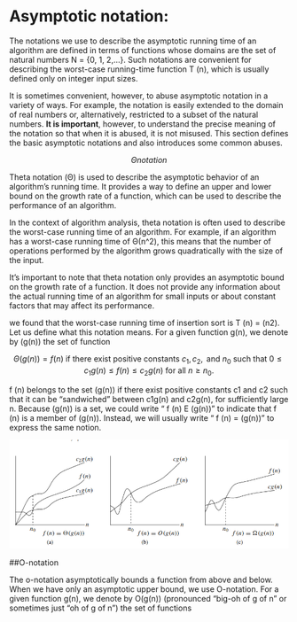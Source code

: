 # Asymptotic notation:

The notations we use to describe the asymptotic running time of an algorithm
are defined in terms of functions whose domains are the set of natural numbers
N = {0, 1, 2,...}. Such notations are convenient for describing the worst-case
running-time function T (n), which is usually defined only on integer input sizes.


It is sometimes convenient, however, to abuse asymptotic notation in a variety of ways. For example, the notation is easily extended to the domain of real numbers
or, alternatively, restricted to a subset of the natural numbers. **It is important**, however, to understand the precise meaning of the notation so that when it is abused, it
is not misused. This section defines the basic asymptotic notations and also introduces some common abuses.

$$
 \Theta notation
$$

Theta notation (Θ) is used to describe the asymptotic behavior of an algorithm’s running time. It provides a way to define an upper and lower bound on the growth rate of a function, which can be used to describe the performance of an algorithm.


In the context of algorithm analysis, theta notation is often used to describe the worst-case running time of an algorithm. For example, if an algorithm has a worst-case running time of Θ(n^2), this means that the number of operations performed by the algorithm grows quadratically with the size of the input.


It’s important to note that theta notation only provides an asymptotic bound on the growth rate of a function. It does not provide any information about the actual running time of an algorithm for small inputs or about constant factors that may affect its performance.




 we found that the worst-case running time of insertion sort is
T (n) = (n2). Let us define what this notation means. For a given function g(n),
we denote by (g(n)) the set of function

$$
\Theta(g(n)) = f(n) \text{ if there exist positive constants } c_1, c_2, \text{ and } n_0 \text{ such that } 0 \leq c_1g(n) \leq f(n) \leq c_2g(n) \text{ for all } n \geq n_0.
$$



f (n) belongs to the set (g(n)) if there exist positive constants c1
and c2 such that it can be “sandwiched” between c1g(n) and c2g(n), for sufficiently large n. Because (g(n)) is a set, we could write “ f (n) E (g(n))”
to indicate that f (n) is a member of (g(n)). Instead, we will usually write
“ f (n) = (g(n))” to express the same notion.



![Some examples of theta notation in algorithms](assets/alogritmos.PNG)


##O-notation


The o-notation asymptotically bounds a function from above and below. When
we have only an asymptotic upper bound, we use O-notation. For a given function g(n), we denote by O(g(n)) (pronounced “big-oh of g of n” or sometimes just
“oh of g of n”) the set of functions


